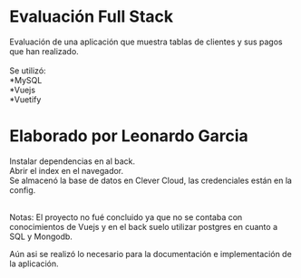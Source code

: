 # Evaluación Full Stack

Evaluación de una aplicación que muestra tablas de clientes y sus pagos que han realizado. <br><br>
Se utilizó: <br>
*MySQL <br>
*Vuejs <br>
*Vuetify

# Elaborado por Leonardo Garcia

Instalar dependencias en al back. <br>
Abrir el index en el navegador. <br>
Se almacenó la base de datos en Clever Cloud, las credenciales están en la config. <br> <br>


Notas: El proyecto no fué concluido ya que no se contaba con conocimientos de Vuejs y en el back suelo utilizar postgres en cuanto a SQL y Mongodb.

Aún asi se realizó lo necesario para la documentación e implementación de la aplicación.